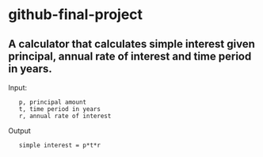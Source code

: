 # github-final-project

## A calculator that calculates simple interest given principal, annual rate of interest and time period in years.

Input:
```
   p, principal amount
   t, time period in years
   r, annual rate of interest
```   
Output
```
   simple interest = p*t*r
```  
